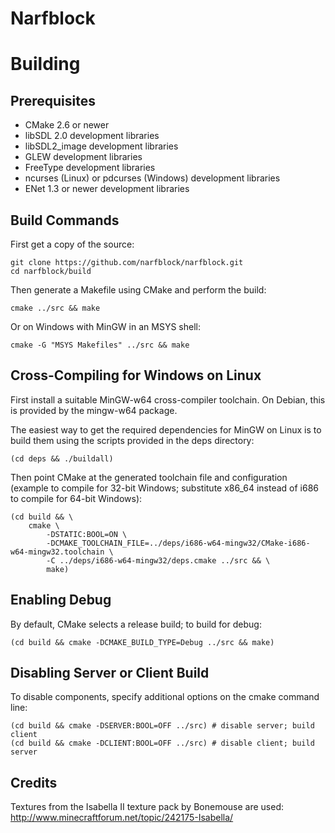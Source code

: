 Narfblock
=========

# Building

## Prerequisites

- CMake 2.6 or newer
- libSDL 2.0 development libraries
- libSDL2_image development libraries
- GLEW development libraries
- FreeType development libraries
- ncurses (Linux) or pdcurses (Windows) development libraries
- ENet 1.3 or newer development libraries

## Build Commands

First get a copy of the source:

	git clone https://github.com/narfblock/narfblock.git
	cd narfblock/build

Then generate a Makefile using CMake and perform the build:

	cmake ../src && make

Or on Windows with MinGW in an MSYS shell:

	cmake -G "MSYS Makefiles" ../src && make

## Cross-Compiling for Windows on Linux

First install a suitable MinGW-w64 cross-compiler toolchain.
On Debian, this is provided by the mingw-w64 package.

The easiest way to get the required dependencies for MinGW on Linux is to build them using the scripts provided in the deps directory:

	(cd deps && ./buildall)

Then point CMake at the generated toolchain file and configuration (example to compile for 32-bit Windows; substitute x86\_64 instead of i686 to compile for 64-bit Windows):

	(cd build && \
		cmake \
			-DSTATIC:BOOL=ON \
			-DCMAKE_TOOLCHAIN_FILE=../deps/i686-w64-mingw32/CMake-i686-w64-mingw32.toolchain \
			-C ../deps/i686-w64-mingw32/deps.cmake ../src && \
			make)

## Enabling Debug

By default, CMake selects a release build; to build for debug:

	(cd build && cmake -DCMAKE_BUILD_TYPE=Debug ../src && make)

## Disabling Server or Client Build

To disable components, specify additional options on the cmake command line:

	(cd build && cmake -DSERVER:BOOL=OFF ../src) # disable server; build client
	(cd build && cmake -DCLIENT:BOOL=OFF ../src) # disable client; build server 

## Credits

Textures from the Isabella II texture pack by Bonemouse are used: http://www.minecraftforum.net/topic/242175-Isabella/
